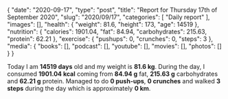 {
    "date": "2020-09-17",
    "type": "post",
    "title": "Report for Thursday 17th of September 2020",
    "slug": "2020\/09\/17",
    "categories": [
        "Daily report"
    ],
    "images": [],
    "health": {
        "weight": 81.6,
        "height": 173,
        "age": 14519
    },
    "nutrition": {
        "calories": 1901.04,
        "fat": 84.94,
        "carbohydrates": 215.63,
        "protein": 62.21
    },
    "exercise": {
        "pushups": 0,
        "crunches": 0,
        "steps": 3
    },
    "media": {
        "books": [],
        "podcast": [],
        "youtube": [],
        "movies": [],
        "photos": []
    }
}

Today I am <strong>14519 days</strong> old and my weight is <strong>81.6 kg</strong>. During the day, I consumed <strong>1901.04 kcal</strong> coming from <strong>84.94 g</strong> fat, <strong>215.63 g</strong> carbohydrates and <strong>62.21 g</strong> protein. Managed to do <strong>0 push-ups</strong>, <strong>0 crunches</strong> and walked <strong>3 steps</strong> during the day which is approximately <strong>0 km</strong>.